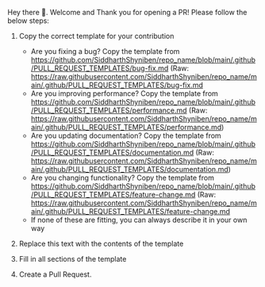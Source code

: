 Hey there :wave:. Welcome and Thank you for opening a PR! Please follow the below steps:

1. Copy the correct template for your contribution
    - Are you fixing a bug? Copy the template from <https://github.com/SiddharthShyniben/repo_name/blob/main/.github/PULL_REQUEST_TEMPLATES/bug-fix.md> (Raw: <https://raw.githubusercontent.com/SiddharthShyniben/repo_name/main/.github/PULL_REQUEST_TEMPLATES/bug-fix.md>
    - Are you improving performance? Copy the template from <https://github.com/SiddharthShyniben/repo_name/blob/main/.github/PULL_REQUEST_TEMPLATES/performance.md> (Raw: <https://raw.githubusercontent.com/SiddharthShyniben/repo_name/main/.github/PULL_REQUEST_TEMPLATES/performance.md>)
    - Are you updating documentation? Copy the template from <https://github.com/SiddharthShyniben/repo_name/blob/main/.github/PULL_REQUEST_TEMPLATES/documentation.md> (Raw: <https://raw.githubusercontent.com/SiddharthShyniben/repo_name/main/.github/PULL_REQUEST_TEMPLATES/documentation.md>)
    - Are you changing functionality? Copy the template from <https://github.com/SiddharthShyniben/repo_name/blob/main/.github/PULL_REQUEST_TEMPLATES/feature-change.md> (Raw: <https://raw.githubusercontent.com/SiddharthShyniben/repo_name/main/.github/PULL_REQUEST_TEMPLATES/feature-change.md>
    - If none of these are fitting, you can always describe it in your own way

2. Replace this text with the contents of the template
3. Fill in all sections of the template
4. Create a Pull Request.
